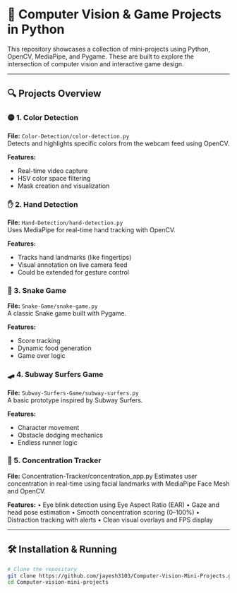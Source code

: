 # 🎯 Computer Vision & Game Projects in Python

This repository showcases a collection of mini-projects using Python, OpenCV, MediaPipe, and Pygame. These are built to explore the intersection of computer vision and interactive game design.

---

## 🔍 Projects Overview

### 🟡 1. Color Detection
**File:** `Color-Detection/color-detection.py`  
Detects and highlights specific colors from the webcam feed using OpenCV.

**Features:**
- Real-time video capture
- HSV color space filtering
- Mask creation and visualization

### ✋ 2. Hand Detection
**File:** `Hand-Detection/hand-detection.py`  
Uses MediaPipe for real-time hand tracking with OpenCV.

**Features:**
- Tracks hand landmarks (like fingertips)
- Visual annotation on live camera feed
- Could be extended for gesture control

### 🐍 3. Snake Game
**File:** `Snake-Game/snake-game.py`  
A classic Snake game built with Pygame.

**Features:**
- Score tracking
- Dynamic food generation
- Game over logic

### 🛹 4. Subway Surfers Game 
**File:** `Subway-Surfers-Game/subway-surfers.py`  
A basic prototype inspired by Subway Surfers.

**Features:**
- Character movement
- Obstacle dodging mechanics
- Endless runner logic

### 🧠 5. Concentration Tracker

**File:** Concentration-Tracker/concentration_app.py
Estimates user concentration in real-time using facial landmarks with MediaPipe Face Mesh and OpenCV.

**Features:**
	•	Eye blink detection using Eye Aspect Ratio (EAR)
	•	Gaze and head pose estimation
	•	Smooth concentration scoring (0–100%)
	•	Distraction tracking with alerts
	•	Clean visual overlays and FPS display

---

## 🛠️ Installation & Running

```bash
# Clone the repository
git clone https://github.com/jayesh3103/Computer-Vision-Mini-Projects.git
cd Computer-vision-mini-projects
